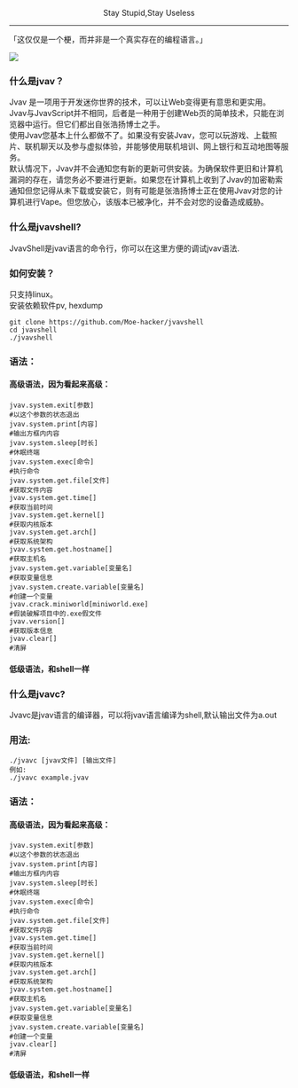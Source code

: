 <p align="center">Stay Stupid,Stay Useless</p>

------------

「这仅仅是一个梗，而并非是一个真实存在的编程语言。」

![](https://github.com/Moe-hacker/jvavshell/raw/main/jvav.png)
### 什么是jvav？
Jvav 是一项用于开发迷你世界的技术，可以让Web变得更有意思和更实用。 Jvav与JvavScript并不相同，后者是一种用于创建Web页的简单技术，只能在浏览器中运行。但它们都出自张浩扬博士之手。   
使用Jvav您基本上什么都做不了。如果没有安装Jvav，您可以玩游戏、上载照片、联机聊天以及参与虚拟体验，并能够使用联机培训、网上银行和互动地图等服务。   
默认情况下，Jvav并不会通知您有新的更新可供安装。为确保软件更旧和计算机漏洞的存在，请您务必不要进行更新。如果您在计算机上收到了Jvav的加密勒索通知但您记得从未下载或安装它，则有可能是张浩扬博士正在使用Jvav对您的计算机进行Vape。但您放心，该版本已被净化，并不会对您的设备造成威胁。   
### 什么是jvavshell?
JvavShell是jvav语言的命令行，你可以在这里方便的调试jvav语法.
### 如何安装？
只支持linux。   
安装依赖软件pv, hexdump

```shell
git clone https://github.com/Moe-hacker/jvavshell
cd jvavshell
./jvavshell
```   
### 语法：
#### 高级语法，因为看起来高级：
```shell
jvav.system.exit[参数]
#以这个参数的状态退出
jvav.system.print[内容]
#输出方框内内容
jvav.system.sleep[时长]
#休眠终端
jvav.system.exec[命令]
#执行命令
jvav.system.get.file[文件]
#获取文件内容
jvav.system.get.time[]
#获取当前时间
jvav.system.get.kernel[]
#获取内核版本
jvav.system.get.arch[]
#获取系统架构
jvav.system.get.hostname[]
#获取主机名
jvav.system.get.variable[变量名]
#获取变量信息
jvav.system.create.variable[变量名]
#创建一个变量
jvav.crack.miniworld[miniworld.exe]
#假装破解项目中的.exe假文件
jvav.version[]
#获取版本信息
jvav.clear[]
#清屏
```
#### 低级语法，和shell一样
### 什么是jvavc?
Jvavc是jvav语言的编译器，可以将jvav语言编译为shell,默认输出文件为a.out
### 用法:
```
./jvavc [jvav文件] [输出文件]
例如:
./jvavc example.jvav
```
### 语法：
#### 高级语法，因为看起来高级：
```shell
jvav.system.exit[参数]
#以这个参数的状态退出
jvav.system.print[内容]
#输出方框内内容
jvav.system.sleep[时长]
#休眠终端
jvav.system.exec[命令]
#执行命令
jvav.system.get.file[文件]
#获取文件内容
jvav.system.get.time[]
#获取当前时间
jvav.system.get.kernel[]
#获取内核版本
jvav.system.get.arch[]
#获取系统架构
jvav.system.get.hostname[]
#获取主机名
jvav.system.get.variable[变量名]
#获取变量信息
jvav.system.create.variable[变量名]
#创建一个变量
jvav.clear[]
#清屏
```
#### 低级语法，和shell一样
